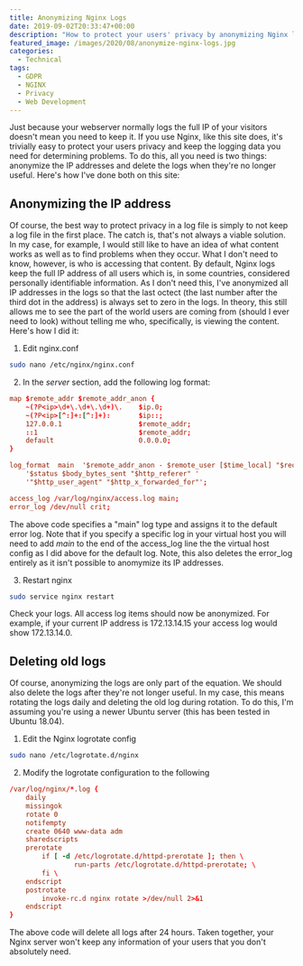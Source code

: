 ```yaml
---
title: Anonymizing Nginx Logs
date: 2019-09-02T20:33:47+00:00
description: "How to protect your users' privacy by anonymizing Nginx log files."
featured_image: /images/2020/08/anonymize-nginx-logs.jpg
categories:
  - Technical
tags:
  - GDPR
  - NGINX
  - Privacy
  - Web Development
---
```


Just because your webserver normally logs the full IP of your visitors doesn't mean you need to keep it. If you use Nginx, like this site does, it's trivially easy to protect your users privacy and keep the logging data you need for determining problems. To do this, all you need is two things: anonymize the IP addresses and delete the logs when they're no longer useful. Here's how I've done both on this site:

## Anonymizing the IP address

Of course, the best way to protect privacy in a log file is simply to not keep a log file in the first place. The catch is, that's not always a viable solution. In my case, for example, I would still like to have an idea of what content works as well as to find problems when they occur. What I don't need to know, however, is who is accessing that content. By default, Nginx logs keep the full IP address of all users which is, in some countries, considered personally identifiable information. As I don't need this, I've anonymized all IP addresses in the logs so that the last octect (the last number after the third dot in the address) is always set to zero in the logs. In theory, this still allows me to see the part of the world users are coming from (should I ever need to look) without telling me who, specifically, is viewing the content. Here's how I did it:

1. Edit nginx.conf

```sh
sudo nano /etc/nginx/nginx.conf
```

2. In the _server_ section, add the following log format:

```conf
map $remote_addr $remote_addr_anon {
    ~(?P<ip>\d+\.\d+\.\d+)\.    $ip.0;
    ~(?P<ip>[^:]+:[^:]+):       $ip::;
    127.0.0.1                   $remote_addr;
    ::1                         $remote_addr;
    default                     0.0.0.0;
}

log_format  main  '$remote_addr_anon - $remote_user [$time_local] "$request" '
    '$status $body_bytes_sent "$http_referer" '
    '"$http_user_agent" "$http_x_forwarded_for"';

access_log /var/log/nginx/access.log main;
error_log /dev/null crit;
```

The above code specifies a "main" log type and assigns it to the default error log. Note that if you specify a specific log in your virtual host you will need to add _main_ to the end of the access_log line the the virtual host config as I did above for the default log. Note, this also deletes the error_log entirely as it isn't possible to anomymize its IP addresses.

3. Restart nginx

```sh
sudo service nginx restart
```

Check your logs. All access log items should now be anonymized. For example, if your current IP address is 172.13.14.15 your access log would show 172.13.14.0.

## Deleting old logs

Of course, anonymizing the logs are only part of the equation. We should also delete the logs after they're not longer useful. In my case, this means rotating the logs daily and deleting the old log during rotation. To do this, I'm assuming  you're using a newer Ubuntu server (this has been tested in Ubuntu 18.04).

1. Edit the Nginx logrotate config

```sh
sudo nano /etc/logrotate.d/nginx
```

2. Modify the logrotate configuration to the following

```conf
/var/log/nginx/*.log {
    daily
    missingok
    rotate 0
    notifempty
    create 0640 www-data adm
    sharedscripts
    prerotate
        if [ -d /etc/logrotate.d/httpd-prerotate ]; then \
                run-parts /etc/logrotate.d/httpd-prerotate; \
        fi \
    endscript
    postrotate
        invoke-rc.d nginx rotate >/dev/null 2>&1
    endscript
}
```

The above code will delete all logs after 24 hours. Taken together, your Nginx server won't keep any information of your users that you don't absolutely need.